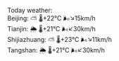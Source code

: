 Today weather:  
Beijing: ⛅️  🌡️+22°C 🌬️↘15km/h  
Tianjin: 🌦 🌡️+21°C 🌬️↙30km/h  
Shijiazhuang: ⛅️  🌡️+23°C 🌬️↘11km/h  
Tangshan: 🌦 🌡️+21°C 🌬️↙30km/h  

